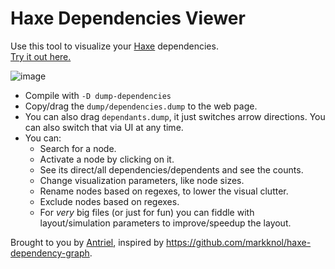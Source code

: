 # Haxe Dependencies Viewer

Use this tool to visualize your [Haxe](https://haxe.org/) dependencies.  
[Try it out here.](https://antriel.github.io/haxe-deps-viewer/)

![image](https://github.com/user-attachments/assets/7037c9a5-96ff-4af7-b2df-93f0cad5aa39)

- Compile with `-D dump-dependencies`
- Copy/drag the `dump/dependencies.dump` to the web page.
- You can also drag `dependants.dump`, it just switches arrow directions. You can also switch that via UI at any time.
- You can:
  - Search for a node.
  - Activate a node by clicking on it.
  - See its direct/all dependencies/dependents and see the counts.
  - Change visualization parameters, like node sizes.
  - Rename nodes based on regexes, to lower the visual clutter.
  - Exclude nodes based on regexes.
  - For _very_ big files (or just for fun) you can fiddle with layout/simulation parameters to improve/speedup the layout.

Brought to you by [Antriel](https://antriel.com), inspired by <https://github.com/markknol/haxe-dependency-graph>.
